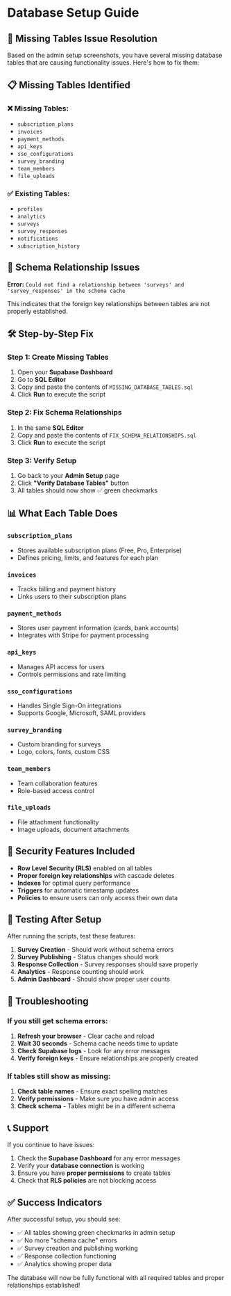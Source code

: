 # Database Setup Guide

## 🚨 Missing Tables Issue Resolution

Based on the admin setup screenshots, you have several missing database tables that are causing functionality issues. Here's how to fix them:

## 📋 Missing Tables Identified

### ❌ Missing Tables:
- `subscription_plans`
- `invoices` 
- `payment_methods`
- `api_keys`
- `sso_configurations`
- `survey_branding`
- `team_members`
- `file_uploads`

### ✅ Existing Tables:
- `profiles`
- `analytics`
- `surveys`
- `survey_responses`
- `notifications`
- `subscription_history`

## 🔧 Schema Relationship Issues

**Error:** `Could not find a relationship between 'surveys' and 'survey_responses' in the schema cache`

This indicates that the foreign key relationships between tables are not properly established.

## 🛠️ Step-by-Step Fix

### Step 1: Create Missing Tables
1. Open your **Supabase Dashboard**
2. Go to **SQL Editor**
3. Copy and paste the contents of `MISSING_DATABASE_TABLES.sql`
4. Click **Run** to execute the script

### Step 2: Fix Schema Relationships
1. In the same **SQL Editor**
2. Copy and paste the contents of `FIX_SCHEMA_RELATIONSHIPS.sql`
3. Click **Run** to execute the script

### Step 3: Verify Setup
1. Go back to your **Admin Setup** page
2. Click **"Verify Database Tables"** button
3. All tables should now show ✅ green checkmarks

## 📊 What Each Table Does

### `subscription_plans`
- Stores available subscription plans (Free, Pro, Enterprise)
- Defines pricing, limits, and features for each plan

### `invoices`
- Tracks billing and payment history
- Links users to their subscription plans

### `payment_methods`
- Stores user payment information (cards, bank accounts)
- Integrates with Stripe for payment processing

### `api_keys`
- Manages API access for users
- Controls permissions and rate limiting

### `sso_configurations`
- Handles Single Sign-On integrations
- Supports Google, Microsoft, SAML providers

### `survey_branding`
- Custom branding for surveys
- Logo, colors, fonts, custom CSS

### `team_members`
- Team collaboration features
- Role-based access control

### `file_uploads`
- File attachment functionality
- Image uploads, document attachments

## 🔐 Security Features Included

- **Row Level Security (RLS)** enabled on all tables
- **Proper foreign key relationships** with cascade deletes
- **Indexes** for optimal query performance
- **Triggers** for automatic timestamp updates
- **Policies** to ensure users can only access their own data

## 🧪 Testing After Setup

After running the scripts, test these features:

1. **Survey Creation** - Should work without schema errors
2. **Survey Publishing** - Status changes should work
3. **Response Collection** - Survey responses should save properly
4. **Analytics** - Response counting should work
5. **Admin Dashboard** - Should show proper user counts

## 🚨 Troubleshooting

### If you still get schema errors:
1. **Refresh your browser** - Clear cache and reload
2. **Wait 30 seconds** - Schema cache needs time to update
3. **Check Supabase logs** - Look for any error messages
4. **Verify foreign keys** - Ensure relationships are properly created

### If tables still show as missing:
1. **Check table names** - Ensure exact spelling matches
2. **Verify permissions** - Make sure you have admin access
3. **Check schema** - Tables might be in a different schema

## 📞 Support

If you continue to have issues:
1. Check the **Supabase Dashboard** for any error messages
2. Verify your **database connection** is working
3. Ensure you have **proper permissions** to create tables
4. Check that **RLS policies** are not blocking access

## ✅ Success Indicators

After successful setup, you should see:
- ✅ All tables showing green checkmarks in admin setup
- ✅ No more "schema cache" errors
- ✅ Survey creation and publishing working
- ✅ Response collection functioning
- ✅ Analytics showing proper data

The database will now be fully functional with all required tables and proper relationships established!
